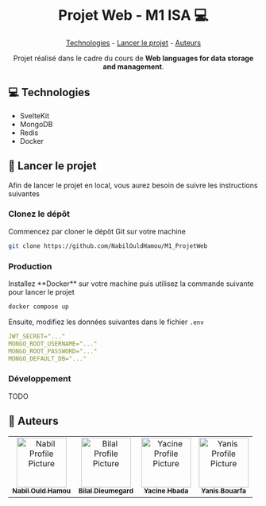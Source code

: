 <h1 align="center" style="font-weight: bold;">Projet Web - M1 ISA 💻</h1>

<p align="center">
    <a href="#tech">Technologies</a> - <a href="#started">Lancer le projet</a> - <a href="#auth">Auteurs</a>
</p>

<p align="center">Projet réalisé dans le cadre du cours de <strong>Web languages for data storage and management</strong>.</p>

<h2 id="technologies">💻 Technologies</h2>

- SvelteKit
- MongoDB
- Redis
- Docker

<h2 id="started">🚀 Lancer le projet</h2>

Afin de lancer le projet en local, vous aurez besoin de suivre les instructions suivantes

<h3>Clonez le dépôt</h3>
Commencez par cloner le dépôt Git sur votre machine

```bash
git clone https://github.com/NabilOuldHamou/M1_ProjetWeb
```

<h3>Production</h3>
Installez **Docker** sur votre machine puis utilisez la commande suivante pour lancer le projet

```bash
docker compose up
```

Ensuite, modifiez les données suivantes dans le fichier `.env`

```yaml
JWT_SECRET="..."
MONGO_ROOT_USERNAME="..."
MONGO_ROOT_PASSWORD="..."
MONGO_DEFAULT_DB="..."
```

<h3>Développement</h3>
TODO

<h2 id="auth">🤝 Auteurs</h2>

<table>
<tr>
<td align="center">
<a href="https://github.com/NabilOuldHamou">
<img src="https://github.com/NabilOuldHamou.png" width="100px;" alt="Nabil Profile Picture"/><br>
<sub>
<b>Nabil Ould Hamou</b>
</sub>
</a>
</td>

<td align="center">
<a href="https://github.com/Luxray555">
<img src="https://github.com/Luxray555.png" width="100px;" alt="Bilal Profile Picture"/><br>
<sub>
<b>Bilal Dieumegard</b>
</sub>
</a>
</td>

<td align="center">
<a href="https://github.com/YacineHB">
<img src="https://github.com/YacineHB.png" width="100px;" alt="Yacine Profile Picture"/><br>
<sub>
<b>Yacine Hbada</b>
</sub>
</a>
</td>

<td align="center">
<a href="https://github.com/Yanax373">
<img src="https://github.com/Yanax373.png" width="100px;" alt="Yanis Profile Picture"/><br>
<sub>
<b>Yanis Bouarfa</b>
</sub>
</a>
</td>
</tr>
</table>
